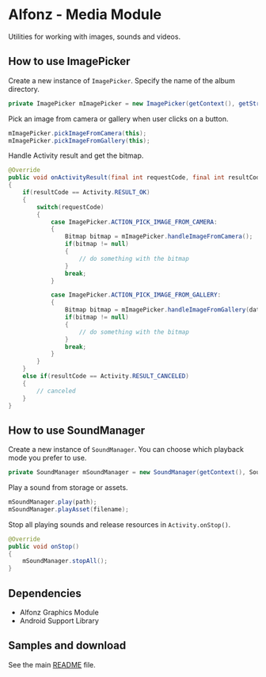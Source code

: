 Alfonz - Media Module
=====================

Utilities for working with images, sounds and videos.


How to use ImagePicker
----------------------

Create a new instance of `ImagePicker`. Specify the name of the album directory.

```java
private ImagePicker mImagePicker = new ImagePicker(getContext(), getString(R.string.app_name));
```

Pick an image from camera or gallery when user clicks on a button.

```java
mImagePicker.pickImageFromCamera(this);
mImagePicker.pickImageFromGallery(this);
```

Handle Activity result and get the bitmap.

```java
@Override
public void onActivityResult(final int requestCode, final int resultCode, final Intent data)
{
	if(resultCode == Activity.RESULT_OK)
	{
		switch(requestCode)
		{
			case ImagePicker.ACTION_PICK_IMAGE_FROM_CAMERA:
			{
				Bitmap bitmap = mImagePicker.handleImageFromCamera();
				if(bitmap != null)
				{
					// do something with the bitmap
				}
				break;
			}

			case ImagePicker.ACTION_PICK_IMAGE_FROM_GALLERY:
			{
				Bitmap bitmap = mImagePicker.handleImageFromGallery(data);
				if(bitmap != null)
				{
					// do something with the bitmap
				}
				break;
			}
		}
	}
	else if(resultCode == Activity.RESULT_CANCELED)
	{
		// canceled
	}
}
```


How to use SoundManager
-----------------------

Create a new instance of `SoundManager`. You can choose which playback mode you prefer to use.

```java
private SoundManager mSoundManager = new SoundManager(getContext(), SoundManager.Mode.PLAY_SINGLE);
```

Play a sound from storage or assets.

```java
mSoundManager.play(path);
mSoundManager.playAsset(filename);
```

Stop all playing sounds and release resources in `Activity.onStop()`.

```java
@Override
public void onStop()
{
	mSoundManager.stopAll();
}
```


Dependencies
------------

* Alfonz Graphics Module
* Android Support Library


Samples and download
--------------------

See the main [README](https://github.com/petrnohejl/Alfonz/) file.
